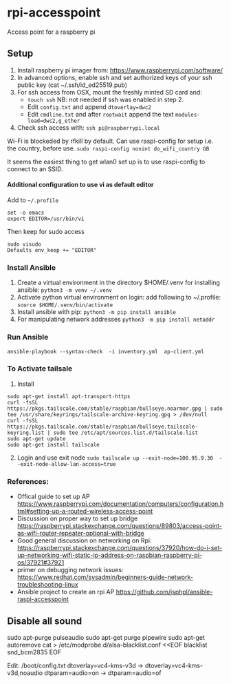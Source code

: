 # rpi-accesspoint
Access point for a raspberry pi

## Setup
1. Install raspberry pi imager from: https://www.raspberrypi.com/software/
2. In advanced options, enable ssh and set authorized keys of your ssh public key (cat ~/.ssh/id_ed25519.pub)
3. For ssh access from OSX, mount the freshly minted SD card and:
   * `touch ssh` NB: not needed if ssh was enabled in step 2.
   * Edit `config.txt` and append `dtoverlay=dwc2`
   * Edit `cmdline.txt` and after `rootwait` append the text `modules-load=dwc2,g_ether`
4. Check ssh access with: `ssh pi@raspberrypi.local`

Wi-Fi is blockeded by rfkill by default.
Can use raspi-config for setup i.e. the country, before use.
```sudo raspi-config nonint do_wifi_country GB```

It seems the easiest thing to get wlan0 set up is to use raspi-config to connect to an SSID.

#### Additional configuration to use vi as default editor
Add to ```~/.profile```
```
set -o emacs
export EDITOR=/usr/bin/vi
```

Then keep for sudo access
```
sudo visudo
Defaults env_keep += "EDITOR"
```

### Install Ansible
1. Create a virtual environment in the directory $HOME/.venv for installing ansible:
`python3 -m venv ~/.venv`
2. Activate python virtual environment on login: add following to ~/.profile:
`source $HOME/.venv/bin/activate`
3. Install ansible with pip:
`python3 -m pip install ansible`
4. For manipulating network addresses
`python3 -m pip install netaddr`

### Run Ansible
`ansible-playbook --syntax-check  -i inventory.yml  ap-client.yml `

### To Activate tailsale
1. Install
```
sudo apt-get install apt-transport-https
curl -fsSL https://pkgs.tailscale.com/stable/raspbian/bullseye.noarmor.gpg | sudo tee /usr/share/keyrings/tailscale-archive-keyring.gpg > /dev/null
curl -fsSL https://pkgs.tailscale.com/stable/raspbian/bullseye.tailscale-keyring.list | sudo tee /etc/apt/sources.list.d/tailscale.list
sudo apt-get update
sudo apt-get install tailscale
```

2. Login and use exit node
`sudo tailscale up --exit-node=100.95.9.30  --exit-node-allow-lan-access=true`


### References:
* Offical guide to set up AP
   https://www.raspberrypi.com/documentation/computers/configuration.html#setting-up-a-routed-wireless-access-point
* Discussion on proper way to set up bridge
   https://raspberrypi.stackexchange.com/questions/89803/access-point-as-wifi-router-repeater-optional-with-bridge
* Good general discussion on networking on Rpi:
  https://raspberrypi.stackexchange.com/questions/37920/how-do-i-set-up-networking-wifi-static-ip-address-on-raspbian-raspberry-pi-os/37921#37921
* primer on debugging network issues:
   https://www.redhat.com/sysadmin/beginners-guide-network-troubleshooting-linux
* Ansible project to create an rpi AP
  https://github.com/jsphpl/ansible-raspi-accesspoint


## Disable all sound
sudo apt-purge pulseaudio
sudo apt-get purge pipewire
sudo apt-get autoremove
cat > /etc/modprobe.d/alsa-blacklist.conf <<EOF
blacklist snd_bcm2835
EOF

Edit: /boot/config.txt
dtoverlay=vc4-kms-v3d -> dtoverlay=vc4-kms-v3d,noaudio
dtparam=audio=on -> dtparam=audio=of





